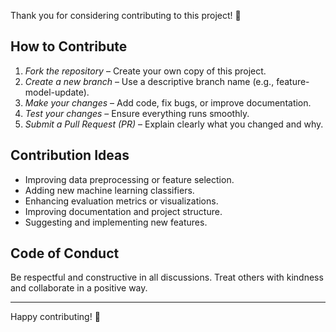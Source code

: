 

Thank you for considering contributing to this project! 🎉

## How to Contribute
1. *Fork the repository* – Create your own copy of this project.
2. *Create a new branch* – Use a descriptive branch name (e.g., feature-model-update).
3. *Make your changes* – Add code, fix bugs, or improve documentation.
4. *Test your changes* – Ensure everything runs smoothly.
5. *Submit a Pull Request (PR)* – Explain clearly what you changed and why.

## Contribution Ideas
- Improving data preprocessing or feature selection.
- Adding new machine learning classifiers.
- Enhancing evaluation metrics or visualizations.
- Improving documentation and project structure.
- Suggesting and implementing new features.

## Code of Conduct
Be respectful and constructive in all discussions. Treat others with kindness and collaborate in a positive way.

---
Happy contributing! 🚀
